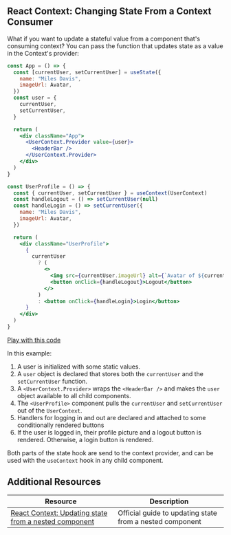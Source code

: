 ## React Context: Changing State From a Context Consumer

What if you want to update a stateful value from a component that's consuming context? You can pass the function that updates state as a value in the Context's provider:

```jsx
const App = () => {
  const [currentUser, setCurrentUser] = useState({
    name: "Miles Davis",
    imageUrl: Avatar,
  })
  const user = {
    currentUser,
    setCurrentUser,
  }

  return (
    <div className="App">
      <UserContext.Provider value={user}>
        <HeaderBar />
      </UserContext.Provider>
    </div>
  )
}
```

```jsx
const UserProfile = () => {
  const { currentUser, setCurrentUser } = useContext(UserContext)
  const handleLogout = () => setCurrentUser(null)
  const handleLogin = () => setCurrentUser({
    name: "Miles Davis",
    imageUrl: Avatar,
  })

  return (
    <div className="UserProfile">
      {
        currentUser
          ? (
            <>
              <img src={currentUser.imageUrl} alt={`Avatar of ${currentUser.name}`} />
              <button onClick={handleLogout}>Logout</button>
            </>
          )
          : <button onClick={handleLogin}>Login</button>
      }
    </div>
  )
}
```

[Play with this code](https://codesandbox.io/s/exciting-meadow-r4xeg)

In this example:

1. A user is initialized with some static values.
2. A `user` object is declared that stores both the `currentUser` and the `setCurrentUser` function.
3. A `<UserContext.Provider>` wraps the `<HeaderBar />` and makes the `user` object available to all child components.
4. The `<UserProfile>` component pulls the `currentUser` and `setCurrentUser` out of the `UserContext`.
5. Handlers for logging in and out are declared and attached to some conditionally rendered buttons
6. If the user is logged in, their profile picture and a logout button is rendered. Otherwise, a login button is rendered.

Both parts of the state hook are send to the context provider, and can be used with the `useContext` hook in any child component.

## Additional Resources

| Resource | Description |
| --- | --- |
| [React Context: Updating state from a nested component](https://reactwithhooks.netlify.app/docs/context.html#updating-context-from-a-nested-component) | Official guide to updating state from a nested component |
